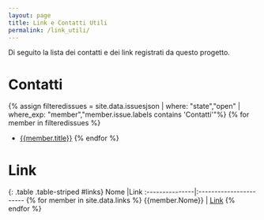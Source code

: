 ```yaml
---
layout: page
title: Link e Contatti Utili
permalink: /link_utili/
---
```


Di seguito la lista dei contatti e dei link registrati da questo progetto.

# Contatti

{% assign filteredissues = site.data.issuesjson | where: "state","open" | where_exp: "member","member.issue.labels contains 'Contatti'"%}
{% for member in filteredissues %}
* <a href="/issues/{{ member.number | datapage_url: '.' }}">{{member.title}}</a>
{% endfor %}

# Link

{: .table .table-striped #links}
Nome            |Link
:---------------|:-----------------------
{% for member in site.data.links %} {{member.Nome}} | [Link]({{member.Link}})
{% endfor %}
